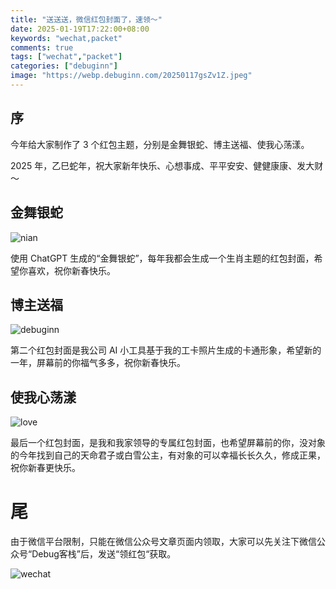 ```yaml
---
title: "送送送，微信红包封面了，速领～"
date: 2025-01-19T17:22:00+08:00
keywords: "wechat,packet"
comments: true
tags: ["wechat","packet"]
categories: ["debuginn"]
image: "https://webp.debuginn.com/20250117gsZv1Z.jpeg"
---
```


## 序

今年给大家制作了 3 个红包主题，分别是金舞银蛇、博主送福、使我心荡漾。

2025 年，乙巳蛇年，祝大家新年快乐、心想事成、平平安安、健健康康、发大财～

## 金舞银蛇

![nian](https://webp.debuginn.com/20250119xbYnHz.jpeg)

使用 ChatGPT 生成的“金舞银蛇”，每年我都会生成一个生肖主题的红包封面，希望你喜欢，祝你新春快乐。

## 博主送福

![debuginn](https://webp.debuginn.com/20250119fYUwVs.jpeg)


第二个红包封面是我公司 AI 小工具基于我的工卡照片生成的卡通形象，希望新的一年，屏幕前的你福气多多，祝你新春快乐。

## 使我心荡漾

![love](https://webp.debuginn.com/202501192wCWs6.jpeg)

最后一个红包封面，是我和我家领导的专属红包封面，也希望屏幕前的你，没对象的今年找到自己的天命君子或白雪公主，有对象的可以幸福长长久久，修成正果，祝你新春更快乐。

# 尾

由于微信平台限制，只能在微信公众号文章页面内领取，大家可以先关注下微信公众号“Debug客栈”后，发送“领红包“获取。

![wechat](https://webp.debuginn.com/202302202248422.png)

